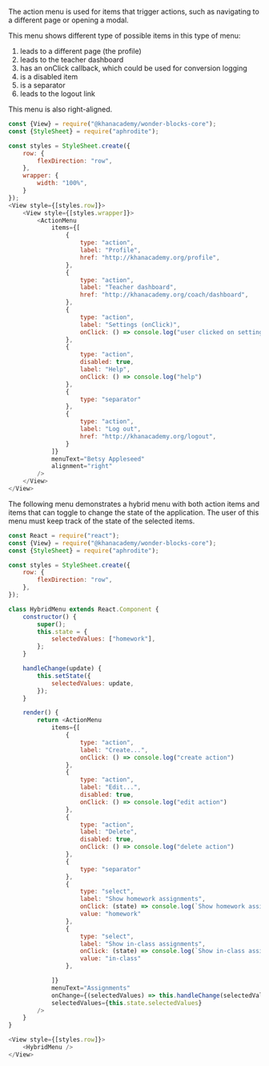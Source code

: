 The action menu is used for items that trigger actions, such as navigating to
a different page or opening a modal.

This menu shows different type of possible items in this type of menu:

1. leads to a different page (the profile)
2. leads to the teacher dashboard
3. has an onClick callback, which could be used for conversion logging
4. is a disabled item
5. is a separator
6. leads to the logout link

This menu is also right-aligned.

```js
const {View} = require("@khanacademy/wonder-blocks-core");
const {StyleSheet} = require("aphrodite");

const styles = StyleSheet.create({
    row: {
        flexDirection: "row",
    },
    wrapper: {
        width: "100%",
    }
});
<View style={[styles.row]}>
    <View style={[styles.wrapper]}>
        <ActionMenu
            items={[
                {
                    type: "action",
                    label: "Profile",
                    href: "http://khanacademy.org/profile",
                },
                {
                    type: "action",
                    label: "Teacher dashboard",
                    href: "http://khanacademy.org/coach/dashboard",
                },
                {
                    type: "action",
                    label: "Settings (onClick)",
                    onClick: () => console.log("user clicked on settings")
                },
                {
                    type: "action",
                    disabled: true,
                    label: "Help",
                    onClick: () => console.log("help")
                },
                {
                    type: "separator"
                },
                {
                    type: "action",
                    label: "Log out",
                    href: "http://khanacademy.org/logout",
                }
            ]}
            menuText="Betsy Appleseed"
            alignment="right"
        />
    </View>
</View>
```

The following menu demonstrates a hybrid menu with both action items and items
that can toggle to change the state of the application. The user of this menu
must keep track of the state of the selected items.

```js
const React = require("react");
const {View} = require("@khanacademy/wonder-blocks-core");
const {StyleSheet} = require("aphrodite");

const styles = StyleSheet.create({
    row: {
        flexDirection: "row",
    },
});

class HybridMenu extends React.Component {
    constructor() {
        super();
        this.state = {
            selectedValues: ["homework"],
        };
    }

    handleChange(update) {
        this.setState({
            selectedValues: update,
        });
    }

    render() {
        return <ActionMenu
            items={[
                {
                    type: "action",
                    label: "Create...",
                    onClick: () => console.log("create action")
                },
                {
                    type: "action",
                    label: "Edit...",
                    disabled: true,
                    onClick: () => console.log("edit action")
                },
                {
                    type: "action",
                    label: "Delete",
                    disabled: true,
                    onClick: () => console.log("delete action")
                },
                {
                    type: "separator"
                },
                {
                    type: "select",
                    label: "Show homework assignments",
                    onClick: (state) => console.log(`Show homework assignments ${(!state).toString()}`),
                    value: "homework"
                },
                {
                    type: "select",
                    label: "Show in-class assignments",
                    onClick: (state) => console.log(`Show in-class assignments ${(!state).toString()}`),
                    value: "in-class"
                },

            ]}
            menuText="Assignments"
            onChange={(selectedValues) => this.handleChange(selectedValues)}
            selectedValues={this.state.selectedValues}
        />
    }
}

<View style={[styles.row]}>
    <HybridMenu />
</View>
```
